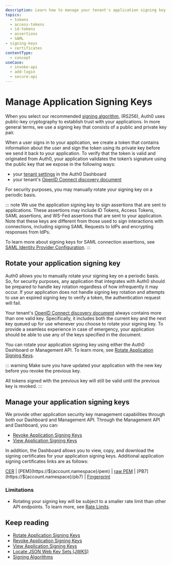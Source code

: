 ```yaml
---
description: Learn how to manage your tenant's application signing key, which is used to sign ID Tokens, Access Tokens, SAML assertions and WS-Fed assertions that are sent to your application.
topics:
  - tokens
  - access-tokens
  - id-tokens
  - assertions
  - SAML
- signing-keys
  - certificates
contentType:
  - concept
useCase:
  - invoke-api
  - add-login
  - secure-api
---
```


# Manage Application Signing Keys

When you select our recommended [signing algorithm](/tokens/concepts/signing-algorithms), (RS256), Auth0 uses public-key cryptography to establish trust with your applications. In more general terms, we use a signing key that consists of a public and private key pair.

When a user signs in to your application, we create a token that contains information about the user and sign the token using its private key before we send it back to your application. To verify that the token is valid and originated from Auth0, your application validates the token’s signature using the public key that we expose in the following ways:

* your [tenant settings](/dashboard/reference/settings-tenant) in the Auth0 Dashboard
* your tenant's [OpenID Connect discovery document](/tokens/guides/locate-jwks)

For security purposes, you may manually rotate your signing key on a periodic basis.

::: note
We use the application signing key to sign assertions that are sent to applications. These assertions may include ID Tokens, Access Tokens, SAML assertions, and WS-Fed assertions that are sent to your application. Note that these keys are different from those used to sign interactions with connections, including signing SAML Requests to IdPs and encrypting responses from IdPs.

To learn more about signing keys for SAML connection assertions, see [SAML Identity Provider Configuration](/protocols/saml/samlp).
:::

## Rotate your application signing key

Auth0 allows you to manually rotate your signing key on a periodic basis. So, for security purposes, any application that integrates with Auth0 should be prepared to handle key rotation regardless of how infrequently it may occur. If your application does not handle signing key rotation and attempts to use an expired signing key to verify a token, the authentication request will fail.

Your tenant's [OpenID Connect discovery document](/tokens/guides/locate-jwks) always contains more than one valid key. Specifically, it includes both the current key and the next key queued up for use whenever you choose to rotate your signing key. To provide a seamless experience in case of emergency, your application should be able to use any of the keys specified in the document.

You can rotate your application signing key using either the Auth0 Dashboard or Management API. To learn more, see [Rotate Application Signing Keys](/dashboard/guides/tenants/rotate-application-signing-keys).

::: warning
Make sure you have updated your application with the new key before you revoke the previous key.

All tokens signed with the previous key will still be valid until the previous key is revoked.
:::

## Manage your application signing keys

We provide other application security key management capabilities through both our Dashboard and Management API. Through the Management API and Dashboard, you can:

* [Revoke Application Signing Keys](/dashboard/guides/tenants/revoke-application-signing-keys)
* [View Application Signing Keys](/dashboard/guides/tenants/view-application-signing-keys)

In addition, the Dashboard allows you to view, copy, and download the signing certificates for your application signing keys. Additional application signing certificates links are as follows:

[CER](https://${account.namespace}/cer) | [PEM](https://${account.namespace}/pem) | [raw PEM](https://${account.namespace}/rawpem) | [PB7](https://${account.namespace}/pb7) | [Fingerprint](https://${account.namespace}/fingerprint)

### Limitations

* Rotating your signing key will be subject to a smaller rate limit than other API endpoints. To learn more, see [Rate Limits](/policies/rate-limits).

## Keep reading

* [Rotate Application Signing Keys](/dashboard/guides/tenants/rotate-application-signing-keys)
* [Revoke Application Signing Keys](/dashboard/guides/tenants/revoke-application-signing-keys)
* [View Application Signing Keys](/dashboard/guides/tenants/view-application-signing-keys)
* [Locate JSON Web Key Sets (JWKS)](/tokens/guides/locate-jwks)
* [Signing Algorithms](/tokens/concepts/signing-algorithms)
